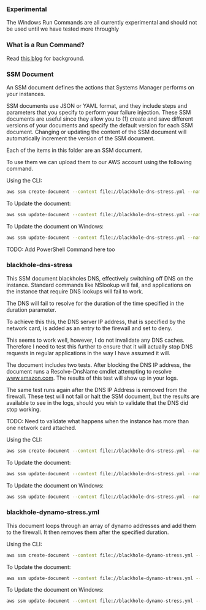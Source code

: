 ### Experimental
The Windows Run Commands are all currently experimental 
and should not be used until we have tested more throughly

### What is a Run Command?
Read [this blog](https://medium.com/@adhorn/injecting-chaos-to-amazon-ec2-using-amazon-system-manager-ca95ee7878f5) 
for background.


### SSM Document
An SSM document defines the actions that Systems 
Manager performs on your instances. 

SSM documents use JSON or YAML format, and they include steps and 
parameters that you specify to perform your failure injection. 
These SSM documents are useful since they allow you to (1) 
create and save different versions of your documents and specify 
the default version for each SSM document. Changing or updating 
the content of the SSM document will automatically increment 
the version of the SSM document.

Each of the items in this folder are an SSM document.

To use them we can upload them to our AWS account using the following command.

Using the CLI:
```bash
aws ssm create-document --content file://blackhole-dns-stress.yml --name "blackhole-dns-stress" --document-type "Command" --document-format YAML
```
To Update the document:
```bash
aws ssm update-document --content file://blackhole-dns-stress.yml --name "blackhole-dns-stress" --document-version '$LATEST'
```
To Update the document on Windows:
```bash
aws ssm update-document --content file://blackhole-dns-stress.yml --name "blackhole-dns-stress" --document-version "$LATEST"
```
TODO: Add PowerShell Command here too

### blackhole-dns-stress
This SSM document blackholes DNS, effectively switching off DNS on the instance. 
Standard commands like NSlookup will fail, and applications on the instance that 
require DNS lookups will fail to work. 

The DNS will fail to resolve for the duration of the time specified in the duration parameter.

To achieve this this, the DNS server IP address, that is specified 
by the network card, is added as an entry to the firewall and set to deny. 

This seems to work well, however, I do not invalidate any DNS caches. Therefore I need to test this
further to ensure that it will actually stop DNS requests in regular applications in the way 
I have assumed it will.

The document includes two tests. After blocking the DNS IP address, the document runs a Resolve-DnsName cmdlet
attempting to resolve www.amazon.com. The results of this test will show up in your logs. 

The same test runs again after the DNS IP Address is removed from the firewall. These test will not fail
or halt the SSM document, but the results are available to see in the logs, should you wish to validate 
that the DNS did stop working.

TODO: Need to validate what happens when the instance has more than one network card attached. 

Using the CLI:
```bash
aws ssm create-document --content file://blackhole-dns-stress.yml --name "blackhole-dns-stress" --document-type "Command" --document-format YAML
```
To Update the document:
```bash
aws ssm update-document --content file://blackhole-dns-stress.yml --name "blackhole-dns-stress" --document-version '$LATEST'
```
To Update the document on Windows:
```bash
aws ssm update-document --content file://blackhole-dns-stress.yml --name "blackhole-dns-stress" --document-version "$LATEST"
```
### blackhole-dynamo-stress.yml

This document loops through an array of dynamo addresses and add them to the firewall. 
It then removes them after the specified duration.

Using the CLI:
```bash
aws ssm create-document --content file://blackhole-dynamo-stress.yml --name "blackhole-dynamo-stress" --document-type "Command" --document-format YAML
```
To Update the document:
```bash
aws ssm update-document --content file://blackhole-dynamo-stress.yml --name "blackhole-dynamo-stress" --document-version '$LATEST'
```
To Update the document on Windows:
```bash
aws ssm update-document --content file://blackhole-dynamo-stress.yml --name "blackhole-dynamo-stress" --document-version "$LATEST"
```
                     
